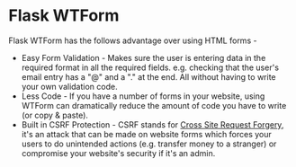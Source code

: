 # Flask WTForm

Flask WTForm has the follows advantage over using HTML forms -

- Easy Form Validation - Makes sure the user is entering data in the required format in all the required fields. e.g. checking that the user's email entry has a "@" and a "." at the end. All without having to write your own validation code.
- Less Code - If you have a number of forms in your website, using WTForm can dramatically reduce the amount of code you have to write (or copy & paste).
- Built in CSRF Protection - CSRF stands for [Cross Site Request Forgery](https://owasp.org/www-community/attacks/csrf), it's an attack that can be made on website forms which forces your users to do unintended actions (e.g. transfer money to a stranger) or compromise your website's security if it's an admin.